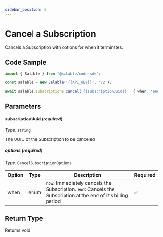 ```yaml
---
sidebar_position: 6
---
```


# Cancel a Subscription

Cancels a Subscription with options for when it terminates.

## Code Sample

```typescript
import { Salable } from '@salable/node-sdk';

const salable = new Salable('{{API_KEY}}', 'v2');

await salable.subscriptions.cancel('{{subscriptionUuid}}', { when: 'end' });
```

## Parameters

#### subscriptionUuid (_required_)

_Type:_ `string`

The UUID of the Subscription to be canceled

##### options (_required_)

_Type:_ `CancelSubscriptionOptions`

| Option | Type | Description                                                                                                    | Required |
| ------ | ---- | -------------------------------------------------------------------------------------------------------------- | -------- |
| when   | enum | `now`: Immediately cancels the Subscription. `end`: Cancels the Subscription at the end of it's billing period | ✅       |

## Return Type

Returns void
